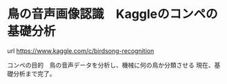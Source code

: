 # 鳥の音声画像認識　Kaggleのコンペの基礎分析
url https://www.kaggle.com/c/birdsong-recognition

コンペの目的　鳥の音声データを分析し、機械に何の鳥か分類させる
現在、基礎分析まで完了。
